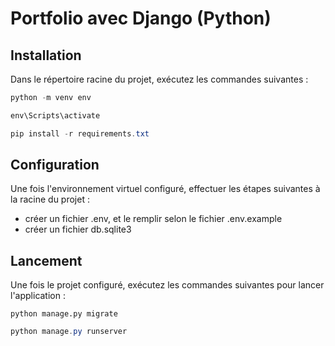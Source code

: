 # Portfolio avec Django (Python)

## Installation
Dans le répertoire racine du projet, exécutez les commandes suivantes :
```powershell
python -m venv env
```

```powershell
env\Scripts\activate
```

```powershell
pip install -r requirements.txt
```

## Configuration
Une fois l'environnement virtuel configuré, effectuer les étapes suivantes à la racine du projet :
- créer un fichier .env, et le remplir selon le fichier .env.example
- créer un fichier db.sqlite3

## Lancement
Une fois le projet configuré, exécutez les commandes suivantes pour lancer l'application :
```
python manage.py migrate
```

```powershell
python manage.py runserver
```
